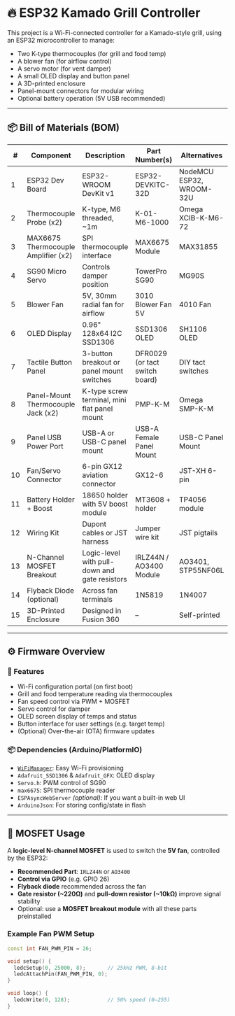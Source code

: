 # 🔥 ESP32 Kamado Grill Controller

This project is a Wi-Fi-connected controller for a Kamado-style grill, using an ESP32 microcontroller to manage:

- Two K-type thermocouples (for grill and food temp)
- A blower fan (for airflow control)
- A servo motor (for vent damper)
- A small OLED display and button panel
- A 3D-printed enclosure
- Panel-mount connectors for modular wiring
- Optional battery operation (5V USB recommended)

---

## 📦 Bill of Materials (BOM)

| #  | Component                           | Description                                      | Part Number(s)                     | Alternatives                     |
|----|-------------------------------------|--------------------------------------------------|------------------------------------|----------------------------------|
| 1  | ESP32 Dev Board                     | ESP32-WROOM DevKit v1                            | ESP32-DEVKITC-32D                  | NodeMCU ESP32, WROOM-32U         |
| 2  | Thermocouple Probe (x2)            | K-type, M6 threaded, ~1m                         | K-01-M6-1000                       | Omega XCIB-K-M6-72               |
| 3  | MAX6675 Thermocouple Amplifier (x2)| SPI thermocouple interface                       | MAX6675 Module                     | MAX31855                         |
| 4  | SG90 Micro Servo                   | Controls damper position                         | TowerPro SG90                      | MG90S                            |
| 5  | Blower Fan                         | 5V, 30mm radial fan for airflow                  | 3010 Blower Fan 5V                 | 4010 Fan                         |
| 6  | OLED Display                       | 0.96" 128x64 I2C SSD1306                         | SSD1306 OLED                       | SH1106 OLED                      |
| 7  | Tactile Button Panel               | 3-button breakout or panel mount switches        | DFR0029 (or tact switch board)     | DIY tact switches                |
| 8  | Panel-Mount Thermocouple Jack (x2)| K-type screw terminal, mini flat panel mount     | PMP-K-M                            | Omega SMP-K-M                    |
| 9  | Panel USB Power Port               | USB-A or USB-C panel mount                       | USB-A Female Panel Mount           | USB-C Panel Mount                |
| 10 | Fan/Servo Connector                | 6-pin GX12 aviation connector                    | GX12-6                             | JST-XH 6-pin                     |
| 11 | Battery Holder + Boost             | 18650 holder with 5V boost module                | MT3608 + holder                    | TP4056 module                    |
| 12 | Wiring Kit                         | Dupont cables or JST harness                     | Jumper wire kit                    | JST pigtails                     |
| 13 | N-Channel MOSFET Breakout         | Logic-level with pull-down and gate resistors    | IRLZ44N / AO3400 Module            | AO3401, STP55NF06L               |
| 14 | Flyback Diode (optional)          | Across fan terminals                             | 1N5819                             | 1N4007                           |
| 15 | 3D-Printed Enclosure              | Designed in Fusion 360                           | –                                  | Self-printed                     |

---

## ⚙️ Firmware Overview

### 🔌 Features
- Wi-Fi configuration portal (on first boot)
- Grill and food temperature reading via thermocouples
- Fan speed control via PWM + MOSFET
- Servo control for damper
- OLED screen display of temps and status
- Button interface for user settings (e.g. target temp)
- (Optional) Over-the-air (OTA) firmware updates

### 📦 Dependencies (Arduino/PlatformIO)

- [`WiFiManager`](https://github.com/tzapu/WiFiManager): Easy Wi-Fi provisioning
- `Adafruit_SSD1306` & `Adafruit_GFX`: OLED display
- `Servo.h`: PWM control of SG90
- `max6675`: SPI thermocouple reader
- `ESPAsyncWebServer` *(optional)*: If you want a built-in web UI
- `ArduinoJson`: For storing config/state in flash

---

## 🧠 MOSFET Usage

A **logic-level N-channel MOSFET** is used to switch the **5V fan**, controlled by the ESP32:

- **Recommended Part**: `IRLZ44N` or `AO3400`
- **Control via GPIO** (e.g. GPIO 26)
- **Flyback diode** recommended across the fan
- **Gate resistor (~220Ω)** and **pull-down resistor (~10kΩ)** improve signal stability
- Optional: use a **MOSFET breakout module** with all these parts preinstalled

### Example Fan PWM Setup
```cpp
const int FAN_PWM_PIN = 26;

void setup() {
  ledcSetup(0, 25000, 8);       // 25kHz PWM, 8-bit
  ledcAttachPin(FAN_PWM_PIN, 0);
}

void loop() {
  ledcWrite(0, 128);            // 50% speed (0–255)
}
